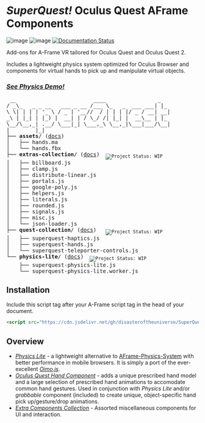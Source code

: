 # _SuperQuest!_ Oculus Quest AFrame Components

![image](https://img.shields.io/badge/status-WIP-orange) ![image](https://img.shields.io/badge/status-concept-lightgrey) [![Documentation Status](https://readthedocs.org/projects/superquest/badge/?version=latest)](https://superquest.readthedocs.io/?badge=latest)

Add-ons for A-Frame VR tailored for Oculus Quest and Oculus Quest 2.

Includes a lightweight physics system optimized for Oculus Browser and components for virtual hands to pick up and manipulate virtual objects.

### [*See Physics Demo!*](https://glitch.com/~superquest-physics)

<pre> __                        ____                _
/ _\_   _ _ __   ___ _ __ /___ \_   _  ___ ___| |_
\ \| | | | '_ \ / _ | '__//  / | | | |/ _ / __| __|
_\ | |_| | |_) |  __| | / \_/ /| |_| |  __\__ | |_
\__/\__,_| .__/ \___|_| \___,_\ \__,_|\___|___/\__|
|        |_|
├── <b>assets</b>/ (<a href="/src/assets/assets.md">docs</a>)
│   ├── hands.ma
│   └── hands.fbx
├── <b>extras-collection</b>/ (<a href="/src/extras-collection/README.md">docs</a>) <sub> <img src="https://img.shields.io/badge/status-WIP-orange" alt="Project Status: WIP" /></sub>
│   ├── billboard.js
│   ├── clamp.js
│   ├── distribute-linear.js
│   ├── portals.js
│   ├── google-poly.js
│   ├── helpers.js
│   ├── literals.js
│   ├── rounded.js
│   ├── signals.js
│   ├── misc.js
│   └── json-loader.js
├── <b>quest-collection</b>/ (<a href="/src/quest/README.md">docs</a>)  <sub> <img src="https://img.shields.io/badge/status-WIP-orange" alt="Project Status: WIP" /></sub>
│   ├── superquest-haptics.js
│   ├── superquest-hands.js
│   └── superquest-teleporter-controls.js
└── <b>physics-lite</b>/ (<a href="/src/physics-lite/README.md">docs</a>) <sub> <img src="https://img.shields.io/badge/status-concept-lightgrey" alt="Project Status: WIP" /></sub>
    ├── superquest-physics-lite.js
    └── superquest-physics-lite.worker.js
</pre>

## Installation

Include this script tag after your A-Frame script tag in the head of your document.

```html
<script src="https://cdn.jsdelivr.net/gh/disasteroftheuniverse/SuperQuest/dist/SuperQuest.full.min.js"></script>
```

## Overview
* [*Physics Lite*](/src/physics-lite/README.md) - a lightweight alternative to [AFrame-Physics-System](https://github.com/n5ro/aframe-physics-system) with better performance in mobile browsers. It is simply a port of the ever-excellent [_Oimo.js_](https://github.com/lo-th/Oimo.js). 
* [*Oculus Quest Hand Component*](/src/quest-collection/README.md) - adds a unique prescribed hand model and a large selection of prescribed hand animations to accomodate common hand gestures. Used in conjunction with *Physics Lite* and/or *grabbable* component (included) to create unique, object-specific hand pick up/gesture/drop animations.
* [*Extra Components Collection*](/src/extras-collection/README.md) - Assorted miscellaneous components for UI and interaction.






